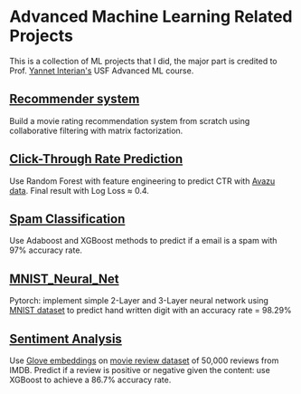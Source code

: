 # Advanced Machine Learning Related Projects

This is a collection of ML projects that I did, the major part is credited to Prof. [Yannet Interian's](https://github.com/yanneta) USF Advanced ML course.


## [Recommender system](link1)
Build a movie rating recommendation system from scratch using collaborative filtering with matrix factorization.


## [Click-Through Rate Prediction](link2)
Use Random Forest with feature engineering to predict CTR with [Avazu data](https://www.kaggle.com/c/avazu-ctr-prediction). Final result with Log Loss ≈ 0.4.


## [Spam Classification](link3)
Use Adaboost and XGBoost methods to predict if a email is a spam with 97% accuracy rate.


## [MNIST_Neural_Net](link4)
Pytorch: implement simple 2-Layer and 3-Layer neural network using [MNIST dataset](http://yann.lecun.com/exdb/mnist/) to predict hand written digit with an accuracy rate = 98.29%


## [Sentiment Analysis](link5)
Use [Glove embeddings](https://nlp.stanford.edu/projects/glove/) on [movie review dataset](http://ai.stanford.edu/~amaas/data/sentiment/) of 50,000 reviews from IMDB. Predict if a review is positive or negative given the content: use XGBoost to achieve a 86.7% accuracy rate.
